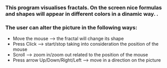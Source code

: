 ### This program visualises fractals. On the screen nice formulas and shapes will appear in different colors in a dinamic way. . 
### The user can alter the picture in the following ways:
- Move the mouse --> the fractal will change its shape
- Press Click --> start/stop taking into consideration the position of the mouse
- Scroll --> zoom in/zoom out related to the position of the mouse
- Press arrow Up/Down/Right/Left --> move in a direction on the picture
